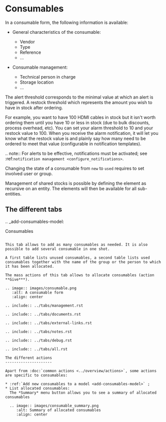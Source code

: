 Consumables
===========

In a consumable form, the following information is available:

* General characteristics of the consumable:

  * Vendor
  * Type
  * Reference
  * ...

* Consumable management:

  * Technical person in charge
  * Storage location
  * ...

The alert threshold corresponds to the minimal value at which an alert is triggered.
A restock threshold which represents the amount you wish to have in stock after ordering.

For example, you want to have 100 HDMI cables in stock but it isn't worth ordering them until you have 10 or less in stock (due to bulk discounts, process overhead, etc).
You can set your alarm threshold to 10 and your restock value to 100.
When you receive the alarm notification, it will let you know what the restock value is and plainly say how many need to be ordered to meet that value (configurable in notification templates).

.. note:: For alerts to be effective, notifications must be activated; see :ref:`notification management <configure_notifications>`.

Changing the state of a consumable from `new` to `used` requires to set involved user or group.

Management of shared stocks is possible by defining the element as recursive on an entity. The elements will then be available for all sub-entities.

The different tabs
------------------

.. _add-consumables-model:

Consumables
~~~~~~~~~~~~

This tab allows to add as many consumables as needed. It is also possible to add several consumable in one shot.

A first table lists unused consumables, a second table lists used consumables together with the name of the group or the person to which it has been allocated.

The mass actions of this tab allows to allocate consumables (action **Give***).

.. image:: images/consumable.png
   :alt: A consumable form
   :align: center

.. include:: ../tabs/management.rst

.. include:: ../tabs/documents.rst

.. include:: ../tabs/external-links.rst

.. include:: ../tabs/notes.rst

.. include:: ../tabs/debug.rst

.. include:: ../tabs/all.rst

The different actions
---------------------

Apart from :doc:`common actions <../overview/actions>`, some actions are specific to consumables:

* :ref:`Add new consumables to a model <add-consumables-model>` ;
* List allocated consumables:
  The *Summary* menu button allows you to see a summary of allocated consumables

  .. image:: images/consumable_summary.png
     :alt: Summary of allocated consumables
     :align: center
